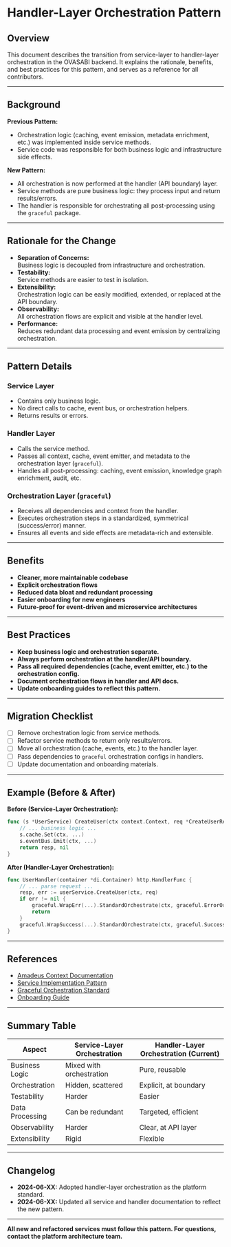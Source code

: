 # Handler-Layer Orchestration Pattern

## Overview

This document describes the transition from service-layer to handler-layer orchestration in the
OVASABI backend. It explains the rationale, benefits, and best practices for this pattern, and
serves as a reference for all contributors.

---

## Background

**Previous Pattern:**

- Orchestration logic (caching, event emission, metadata enrichment, etc.) was implemented inside
  service methods.
- Service code was responsible for both business logic and infrastructure side effects.

**New Pattern:**

- All orchestration is now performed at the handler (API boundary) layer.
- Service methods are pure business logic: they process input and return results/errors.
- The handler is responsible for orchestrating all post-processing using the `graceful` package.

---

## Rationale for the Change

- **Separation of Concerns:**  
  Business logic is decoupled from infrastructure and orchestration.
- **Testability:**  
  Service methods are easier to test in isolation.
- **Extensibility:**  
  Orchestration logic can be easily modified, extended, or replaced at the API boundary.
- **Observability:**  
  All orchestration flows are explicit and visible at the handler level.
- **Performance:**  
  Reduces redundant data processing and event emission by centralizing orchestration.

---

## Pattern Details

### Service Layer

- Contains only business logic.
- No direct calls to cache, event bus, or orchestration helpers.
- Returns results or errors.

### Handler Layer

- Calls the service method.
- Passes all context, cache, event emitter, and metadata to the orchestration layer (`graceful`).
- Handles all post-processing: caching, event emission, knowledge graph enrichment, audit, etc.

### Orchestration Layer (`graceful`)

- Receives all dependencies and context from the handler.
- Executes orchestration steps in a standardized, symmetrical (success/error) manner.
- Ensures all events and side effects are metadata-rich and extensible.

---

## Benefits

- **Cleaner, more maintainable codebase**
- **Explicit orchestration flows**
- **Reduced data bloat and redundant processing**
- **Easier onboarding for new engineers**
- **Future-proof for event-driven and microservice architectures**

---

## Best Practices

- **Keep business logic and orchestration separate.**
- **Always perform orchestration at the handler/API boundary.**
- **Pass all required dependencies (cache, event emitter, etc.) to the orchestration config.**
- **Document orchestration flows in handler and API docs.**
- **Update onboarding guides to reflect this pattern.**

---

## Migration Checklist

- [ ] Remove orchestration logic from service methods.
- [ ] Refactor service methods to return only results/errors.
- [ ] Move all orchestration (cache, events, etc.) to the handler layer.
- [ ] Pass dependencies to `graceful` orchestration configs in handlers.
- [ ] Update documentation and onboarding materials.

---

## Example (Before & After)

**Before (Service-Layer Orchestration):**

```go
func (s *UserService) CreateUser(ctx context.Context, req *CreateUserRequest) (*CreateUserResponse, error) {
    // ... business logic ...
    s.cache.Set(ctx, ...)
    s.eventBus.Emit(ctx, ...)
    return resp, nil
}
```

**After (Handler-Layer Orchestration):**

```go
func UserHandler(container *di.Container) http.HandlerFunc {
    // ... parse request ...
    resp, err := userService.CreateUser(ctx, req)
    if err != nil {
        graceful.WrapErr(...).StandardOrchestrate(ctx, graceful.ErrorOrchestrationConfig{...})
        return
    }
    graceful.WrapSuccess(...).StandardOrchestrate(ctx, graceful.SuccessOrchestrationConfig{...})
}
```

---

## References

- [Amadeus Context Documentation](../amadeus/amadeus_context.md)
- [Service Implementation Pattern](../services/implementation_pattern.md)
- [Graceful Orchestration Standard](../amadeus/amadeus_context.md)
- [Onboarding Guide](onboarding.md)

---

## Summary Table

| Aspect          | Service-Layer Orchestration | Handler-Layer Orchestration (Current) |
| --------------- | --------------------------- | ------------------------------------- |
| Business Logic  | Mixed with orchestration    | Pure, reusable                        |
| Orchestration   | Hidden, scattered           | Explicit, at boundary                 |
| Testability     | Harder                      | Easier                                |
| Data Processing | Can be redundant            | Targeted, efficient                   |
| Observability   | Harder                      | Clear, at API layer                   |
| Extensibility   | Rigid                       | Flexible                              |

---

## Changelog

- **2024-06-XX:** Adopted handler-layer orchestration as the platform standard.
- **2024-06-XX:** Updated all service and handler documentation to reflect the new pattern.

---

**All new and refactored services must follow this pattern. For questions, contact the platform
architecture team.**
